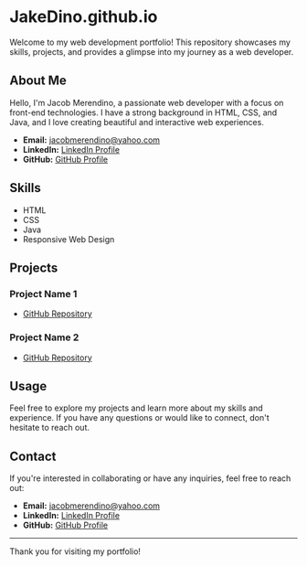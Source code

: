 # JakeDino.github.io

Welcome to my web development portfolio! This repository showcases my skills, projects, and provides a glimpse into my journey as a web developer.

## About Me

Hello, I'm Jacob Merendino, a passionate web developer with a focus on front-end technologies. I have a strong background in HTML, CSS, and Java, and I love creating beautiful and interactive web experiences.

- **Email:** <jacobmerendino@yahoo.com>
- **LinkedIn:** [LinkedIn Profile](https://www.linkedin.com/in/jacob-merendino-aa3178128/)
- **GitHub:** [GitHub Profile](https://github.com/JakeDino/JakeDino.github.io)

## Skills

- HTML
- CSS
- Java
- Responsive Web Design

## Projects

### Project Name 1

- [GitHub Repository](https://github.com/2023-Fall-Java-Cohort/racecar-debugging-JakeDino)

### Project Name 2

- [GitHub Repository](https://github.com/2023-Fall-Java-Cohort/virtual-pet-3-JakeDino)

## Usage

Feel free to explore my projects and learn more about my skills and experience. If you have any questions or would like to connect, don't hesitate to reach out.

## Contact

If you're interested in collaborating or have any inquiries, feel free to reach out:

- **Email:** <jacobmerendino@yahoo.com>
- **LinkedIn:** [LinkedIn Profile](https://www.linkedin.com/in/jacob-merendino-aa3178128/)
- **GitHub:** [GitHub Profile](https://github.com/JakeDino)

---

Thank you for visiting my portfolio!
